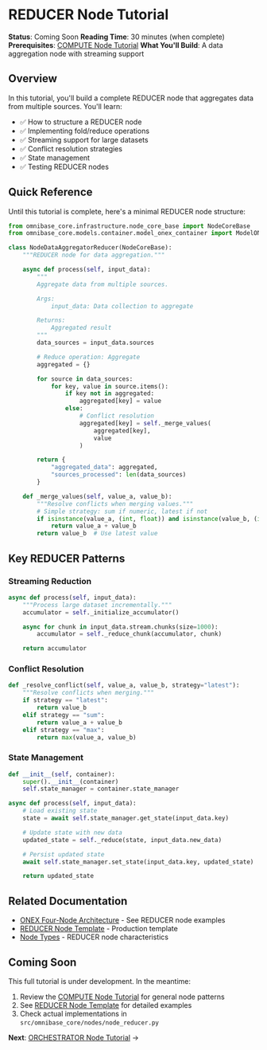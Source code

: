 # REDUCER Node Tutorial

**Status**: Coming Soon
**Reading Time**: 30 minutes (when complete)
**Prerequisites**: [COMPUTE Node Tutorial](03-compute-node-tutorial.md)
**What You'll Build**: A data aggregation node with streaming support

## Overview

In this tutorial, you'll build a complete REDUCER node that aggregates data from multiple sources. You'll learn:

- ✅ How to structure a REDUCER node
- ✅ Implementing fold/reduce operations
- ✅ Streaming support for large datasets
- ✅ Conflict resolution strategies
- ✅ State management
- ✅ Testing REDUCER nodes

## Quick Reference

Until this tutorial is complete, here's a minimal REDUCER node structure:

```python
from omnibase_core.infrastructure.node_core_base import NodeCoreBase
from omnibase_core.models.container.model_onex_container import ModelONEXContainer

class NodeDataAggregatorReducer(NodeCoreBase):
    """REDUCER node for data aggregation."""

    async def process(self, input_data):
        """
        Aggregate data from multiple sources.

        Args:
            input_data: Data collection to aggregate

        Returns:
            Aggregated result
        """
        data_sources = input_data.sources

        # Reduce operation: Aggregate
        aggregated = {}

        for source in data_sources:
            for key, value in source.items():
                if key not in aggregated:
                    aggregated[key] = value
                else:
                    # Conflict resolution
                    aggregated[key] = self._merge_values(
                        aggregated[key],
                        value
                    )

        return {
            "aggregated_data": aggregated,
            "sources_processed": len(data_sources)
        }

    def _merge_values(self, value_a, value_b):
        """Resolve conflicts when merging values."""
        # Simple strategy: sum if numeric, latest if not
        if isinstance(value_a, (int, float)) and isinstance(value_b, (int, float)):
            return value_a + value_b
        return value_b  # Use latest value
```

## Key REDUCER Patterns

### Streaming Reduction

```python
async def process(self, input_data):
    """Process large dataset incrementally."""
    accumulator = self._initialize_accumulator()

    async for chunk in input_data.stream.chunks(size=1000):
        accumulator = self._reduce_chunk(accumulator, chunk)

    return accumulator
```

### Conflict Resolution

```python
def _resolve_conflict(self, value_a, value_b, strategy="latest"):
    """Resolve conflicts when merging."""
    if strategy == "latest":
        return value_b
    elif strategy == "sum":
        return value_a + value_b
    elif strategy == "max":
        return max(value_a, value_b)
```

### State Management

```python
def __init__(self, container):
    super().__init__(container)
    self.state_manager = container.state_manager

async def process(self, input_data):
    # Load existing state
    state = await self.state_manager.get_state(input_data.key)

    # Update state with new data
    updated_state = self._reduce(state, input_data.new_data)

    # Persist updated state
    await self.state_manager.set_state(input_data.key, updated_state)

    return updated_state
```

## Related Documentation

- [ONEX Four-Node Architecture](../../ONEX_FOUR_NODE_ARCHITECTURE.md) - See REDUCER node examples
- [REDUCER Node Template](../../reference/templates/REDUCER_NODE_TEMPLATE.md) - Production template
- [Node Types](02-node-types.md) - REDUCER node characteristics

## Coming Soon

This full tutorial is under development. In the meantime:

1. Review the [COMPUTE Node Tutorial](03-compute-node-tutorial.md) for general node patterns
2. See [REDUCER Node Template](../../reference/templates/REDUCER_NODE_TEMPLATE.md) for detailed examples
3. Check actual implementations in `src/omnibase_core/nodes/node_reducer.py`

**Next**: [ORCHESTRATOR Node Tutorial](06-orchestrator-node-tutorial.md) →
